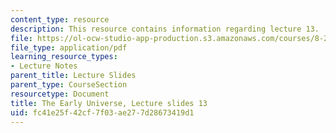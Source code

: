 ```yaml
---
content_type: resource
description: This resource contains information regarding lecture 13.
file: https://ol-ocw-studio-app-production.s3.amazonaws.com/courses/8-286-the-early-universe-fall-2013/fc41e25f42cf7f03ae277d28673419d1_MIT8_286F13_lec13.pdf
file_type: application/pdf
learning_resource_types:
- Lecture Notes
parent_title: Lecture Slides
parent_type: CourseSection
resourcetype: Document
title: The Early Universe, Lecture slides 13
uid: fc41e25f-42cf-7f03-ae27-7d28673419d1
---
```

